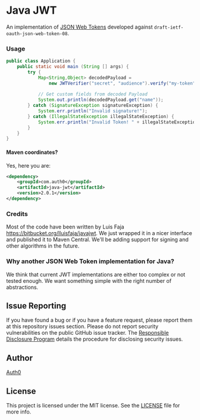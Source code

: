 # Java JWT

An implementation of [JSON Web Tokens](http://self-issued.info/docs/draft-ietf-oauth-json-web-token.html) developed against `draft-ietf-oauth-json-web-token-08`.

### Usage

```java
public class Application {
    public static void main (String [] args) {
        try {
            Map<String,Object> decodedPayload =
                new JWTVerifier("secret", "audience").verify("my-token");
                
            // Get custom fields from decoded Payload
            System.out.println(decodedPayload.get("name"));
        } catch (SignatureException signatureException) {
            System.err.println("Invalid signature!");
        } catch (IllegalStateException illegalStateException) {
            System.err.println("Invalid Token! " + illegalStateException);
        }
    }
}
```

#### Maven coordinates?

Yes, here you are:

```xml
<dependency>
    <groupId>com.auth0</groupId>
    <artifactId>java-jwt</artifactId>
    <version>2.0.1</version>
</dependency>
```

### Credits

Most of the code have been written by Luis Faja <https://bitbucket.org/lluisfaja/javajwt>. We just wrapped it in a nicer interface and published it to Maven Central. We'll be adding support for signing and other algorithms in the future.

### Why another JSON Web Token implementation for Java?
We think that current JWT implementations are either too complex or not tested enough. We want something simple with the right number of abstractions.

## Issue Reporting

If you have found a bug or if you have a feature request, please report them at this repository issues section. Please do not report security vulnerabilities on the public GitHub issue tracker. The [Responsible Disclosure Program](https://auth0.com/whitehat) details the procedure for disclosing security issues.

## Author

[Auth0](auth0.com)

## License

This project is licensed under the MIT license. See the [LICENSE](LICENSE.txt) file for more info.
